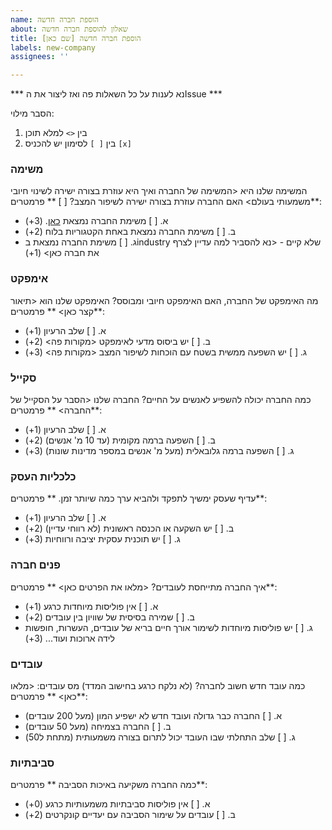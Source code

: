 ```yaml
---
name: הוספת חברה חדשה
about: שאלון להוספת חברה חדשה
title: הוספת חברה חדשה [שם כאן]
labels: new-company
assignees: ''

---
```


*** נא לענות על כל השאלות פה ואז ליצור את הIssue ***

הסבר מילוי:
1. בין `<>` למלא תוכן 
2. בין `[ ]` לסימון יש להכניס `[x]`


### משימה
המשימה שלנו היא <המשימה של החברה ואיך היא עוזרת בצורה ישירה לשינוי חיובי משמעותי בעולם>
האם החברה עוזרת בצורה ישירה לשיפור המצב? [ ]
** פרמטרים**:
- א. [ ] משימת החברה נמצאת [כאן](https://www.un.org/en/global-issues). (3+)
- ב. [ ] משימת החברה נמצאת באחת הקטגוריות בלוח (2+)
- ג. [ ] משימת החברה נמצאת בindustry שלא קיים - <נא להסביר למה עדיין לצרף את חברה כאן> (1+)

### אימפקט
מה האימפקט של החברה, האם האימפקט חיובי ומבוסס?
האימפקט שלנו הוא <תיאור קצר כאן>
** פרמטרים**:
- א. [ ] שלב הרעיון (1+)
- ב. [ ] יש ביסוס מדעי לאימפקט <מקורות פה> (2+)
- ג. [ ] יש השפעה ממשית בשטח עם הוכחות לשיפור המצב <מקורות פה> (3+)

### סקייל
כמה החברה יכולה להשפיע לאנשים על החיים?
החברה שלנו <הסבר על הסקייל של החברה>
** פרמטרים**:
- א. [ ] שלב הרעיון (1+)
- ב. [ ] השפעה ברמה מקומית (עד 10 מ' אנשים) (2+)
- ג. [ ] השפעה ברמה גלובאלית (מעל מ' אנשים במספר מדינות שונות) (3+)

### כלכליות העסק
עדיף שעסק ימשיך לתפקד ולהביא ערך כמה שיותר זמן. 
** פרמטרים**:
- א. [ ] שלב הרעיון (1+)
- ב. [ ] יש השקעה או הכנסה ראשונית (לא רווחי עדיין) (2+)
- ג. [ ] יש תוכנית עסקית יציבה ורווחיות (3+)

### פנים חברה
איך החברה מתייחסת לעובדים?
<מלאו את הפרטים כאן>
** פרמטרים**:
- א. [ ] אין פוליסות מיוחדות כרגע (1+)
- ב. [ ] שמירה בסיסית של שוויון בין עובדים (2+)
- ג. [ ] יש פוליסות מיוחדות לשימור אורך חיים בריא של עובדים, העשרות, חופשות לידה ארוכות ועוד... (3+)

### עובדים
כמה עובד חדש חשוב לחברה? (לא נלקח כרגע בחישוב המדד)
מס עובדים: <מלאו כאן>
** פרמטרים**:
- א. [ ] החברה כבר גדולה ועובד חדש לא ישפיע המון (מעל 200 עובדים) 
- ב. [ ] החברה בצמיחה (מעל 50 עובדים)
- ג. [ ] שלב התחלתי שבו העובד יכול לתרום בצורה משמעותית (מתחת ל50)

### סביבתיות
כמה החברה משקיעה באיכות הסביבה
** פרמטרים**:
- א. [ ] אין פוליסות סביבתיות משמעותיות כרגע (0+)
- ב. [ ] עובדים על שימור הסביבה עם יעדיים קונקרטים (2+)
